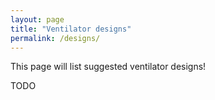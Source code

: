 ```yaml
---
layout: page
title: "Ventilator designs"
permalink: /designs/
---
```


This page will list suggested ventilator designs!

TODO
